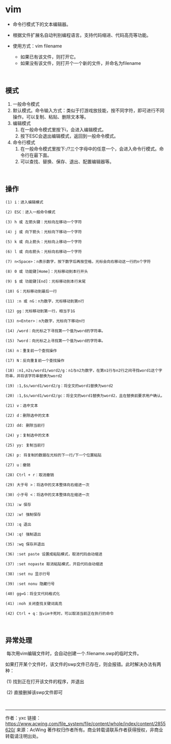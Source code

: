 # vim

- 命令行模式下的文本编辑器。

- 根据文件扩展名自动判别编程语言。支持代码缩进、代码高亮等功能。

- 使用方式：vim filename
  - 如果已有该文件，则打开它。
  - 如果没有该文件，则打开个一个新的文件，并命名为filename

<br>

## 模式

1.    一般命令模式
   1. 默认模式。命令输入方式：类似于打游戏放技能，按不同字符，即可进行不同操作。可以复制、粘贴、删除文本等。
2. 编辑模式
   1. 在一般命令模式里按下i，会进入编辑模式。
   2. 按下ESC会退出编辑模式，返回到一般命令模式。
3. 命令行模式
   1. 在一般命令模式里按下:/?三个字母中的任意一个，会进入命令行模式。命令行在最下面。
   2. 可以查找、替换、保存、退出、配置编辑器等。

<br>

## 操作



```
(1) i：进入编辑模式

(2) ESC：进入一般命令模式

(3) h 或 左箭头键：光标向左移动一个字符

(4) j 或 向下箭头：光标向下移动一个字符

(5) k 或 向上箭头：光标向上移动一个字符

(6) l 或 向右箭头：光标向右移动一个字符

(7) n<Space>：n表示数字，按下数字后再按空格，光标会向右移动这一行的n个字符

(8) 0 或 功能键[Home]：光标移动到本行开头

(9) $ 或 功能键[End]：光标移动到本行末尾

(10) G：光标移动到最后一行

(11) :n 或 nG：n为数字，光标移动到第n行

(12) gg：光标移动到第一行，相当于1G

(13) n<Enter>：n为数字，光标向下移动n行

(14) /word：向光标之下寻找第一个值为word的字符串。

(15) ?word：向光标之上寻找第一个值为word的字符串。

(16) n：重复前一个查找操作

(17) N：反向重复前一个查找操作

(18) :n1,n2s/word1/word2/g：n1与n2为数字，在第n1行与n2行之间寻找word1这个字符串，并将该字符串替换为word2

(19) :1,$s/word1/word2/g：将全文的word1替换为word2

(20) :1,$s/word1/word2/gc：将全文的word1替换为word2，且在替换前要求用户确认。

(21) v：选中文本

(22) d：删除选中的文本

(23) dd: 删除当前行

(24) y：复制选中的文本

(25) yy: 复制当前行

(26) p: 将复制的数据在光标的下一行/下一个位置粘贴

(27) u：撤销

(28) Ctrl + r：取消撤销

(29) 大于号 >：将选中的文本整体向右缩进一次

(30) 小于号 <：将选中的文本整体向左缩进一次

(31) :w 保存

(32) :w! 强制保存

(33) :q 退出

(34) :q! 强制退出

(35) :wq 保存并退出

(36) :set paste 设置成粘贴模式，取消代码自动缩进

(37) :set nopaste 取消粘贴模式，开启代码自动缩进

(38) :set nu 显示行号

(39) :set nonu 隐藏行号

(40) gg=G：将全文代码格式化

(41) :noh 关闭查找关键词高亮

(42) Ctrl + q：当vim卡死时，可以取消当前正在执行的命令
```

<br>

## 异常处理

​    每次用vim编辑文件时，会自动创建一个.filename.swp的临时文件。

​    如果打开某个文件时，该文件的swp文件已存在，则会报错。此时解决办法有两种：

​        (1) 找到正在打开该文件的程序，并退出

​        (2) 直接删掉该swp文件即可

<br>

***

作者：yxc
链接：https://www.acwing.com/file_system/file/content/whole/index/content/2855620/
来源：AcWing
著作权归作者所有。商业转载请联系作者获得授权，非商业转载请注明出处。